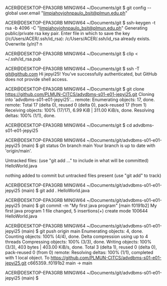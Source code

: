 ACER@DESKTOP-EPA3GRB MINGW64 ~/Documents/git
$ git config --global user.email "limpiahoyjohnpaulo_bsit@plmun.edu.ph"

ACER@DESKTOP-EPA3GRB MINGW64 ~/Documents/git
$ ssh-keygen -t rsa -b 4096 -C "limpiahoyjohnpaulo_bsit@plmun.edu.ph"
Generating public/private rsa key pair.
Enter file in which to save the key (/c/Users/ACER/.ssh/id_rsa):
/c/Users/ACER/.ssh/id_rsa already exists.
Overwrite (y/n)? n

ACER@DESKTOP-EPA3GRB MINGW64 ~/Documents/git
$ clip < ~/.ssh/id_rsa.pub

ACER@DESKTOP-EPA3GRB MINGW64 ~/Documents/git
$ ssh -T git@github.com
Hi jepyi25! You've successfully authenticated, but GitHub does not provide shell access.

ACER@DESKTOP-EPA3GRB MINGW64 ~/Documents/git
$ git clone https://github.com/PLMUN-CITCS/advdbms-s01-e01-jepyi25.git
Cloning into 'advdbms-s01-e01-jepyi25'...
remote: Enumerating objects: 17, done.
remote: Total 17 (delta 0), reused 0 (delta 0), pack-reused 17 (from 1)
Receiving objects: 100% (17/17), 6.99 KiB | 311.00 KiB/s, done.
Resolving deltas: 100% (1/1), done.

ACER@DESKTOP-EPA3GRB MINGW64 ~/Documents/git
$ cd advdbms-s01-e01-jepyi25

ACER@DESKTOP-EPA3GRB MINGW64 ~/Documents/git/advdbms-s01-e01-jepyi25 (main)
$ git status
On branch main
Your branch is up to date with 'origin/main'.

Untracked files:
  (use "git add <file>..." to include in what will be committed)
        HelloWorld.java

nothing added to commit but untracked files present (use "git add" to track)

ACER@DESKTOP-EPA3GRB MINGW64 ~/Documents/git/advdbms-s01-e01-jepyi25 (main)
$ git add . HelloWorld.java

ACER@DESKTOP-EPA3GRB MINGW64 ~/Documents/git/advdbms-s01-e01-jepyi25 (main)
$ git commit -m "My first java program"
[main f0191b2] My first java program
 1 file changed, 5 insertions(+)
 create mode 100644 HelloWorld.java

ACER@DESKTOP-EPA3GRB MINGW64 ~/Documents/git/advdbms-s01-e01-jepyi25 (main)
$ git push origin main
Enumerating objects: 4, done.
Counting objects: 100% (4/4), done.
Delta compression using up to 4 threads
Compressing objects: 100% (3/3), done.
Writing objects: 100% (3/3), 403 bytes | 403.00 KiB/s, done.
Total 3 (delta 1), reused 0 (delta 0), pack-reused 0 (from 0)
remote: Resolving deltas: 100% (1/1), completed with 1 local object.
To https://github.com/PLMUN-CITCS/advdbms-s01-e01-jepyi25.git
   c665359..f0191b2  main -> main

ACER@DESKTOP-EPA3GRB MINGW64 ~/Documents/git/advdbms-s01-e01-jepyi25 (main)
$
